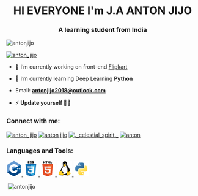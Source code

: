 <h1 align="center">HI EVERYONE I'm J.A ANTON JIJO</h1>
<h3 align="center">A learning student from India</h3>


<p align="left"> <img src="https://komarev.com/ghpvc/?username=antonjijo&label=Profile%20views&color=0e75b6&style=flat" alt="antonjijo" /> </p>

<p align="left"> <a href="https://twitter.com/anton_jijo" target="blank"><img src="https://img.shields.io/twitter/follow/anton_jijo?logo=twitter&style=for-the-badge" alt="anton_jijo" /></a> </p>

- 🔭 I’m currently working on front-end [Flipkart](https://antonjijo.github.io/Flipkart-India/)

- 🌱 I’m currently learning Deep Learning **Python**

- Email: **antonjijo2018@outlook.com**

- ⚡ **Update yourself 👍🏻**

<h3 align="left">Connect with me:</h3>
<p align="left">
<a href="https://twitter.com/anton_jijo" target="blank"><img align="center" src="https://raw.githubusercontent.com/rahuldkjain/github-profile-readme-generator/master/src/images/icons/Social/twitter.svg" alt="anton_jijo" height="30" width="40" /></a>
<a href="https://linkedin.com/in/anton jijo" target="blank"><img align="center" src="https://raw.githubusercontent.com/rahuldkjain/github-profile-readme-generator/master/src/images/icons/Social/linked-in-alt.svg" alt="anton jijo" height="30" width="40" /></a>
<a href="https://instagram.com/._celestial_spirit._" target="blank"><img align="center" src="https://raw.githubusercontent.com/rahuldkjain/github-profile-readme-generator/master/src/images/icons/Social/instagram.svg" alt="._celestial_spirit._" height="30" width="40" /></a>
<a href="https://www.hackerrank.com/anton" target="blank"><img align="center" src="https://raw.githubusercontent.com/rahuldkjain/github-profile-readme-generator/master/src/images/icons/Social/hackerrank.svg" alt="anton" height="30" width="40" /></a>
</p>

<h3 align="left">Languages and Tools:</h3>
<p align="left"> <a href="https://www.w3schools.com/cpp/" target="_blank" rel="noreferrer"> <img src="https://raw.githubusercontent.com/devicons/devicon/master/icons/cplusplus/cplusplus-original.svg" alt="cplusplus" width="40" height="40"/> </a> <a href="https://www.w3schools.com/css/" target="_blank" rel="noreferrer"> <img src="https://raw.githubusercontent.com/devicons/devicon/master/icons/css3/css3-original-wordmark.svg" alt="css3" width="40" height="40"/> </a> <a href="https://www.w3.org/html/" target="_blank" rel="noreferrer"> <img src="https://raw.githubusercontent.com/devicons/devicon/master/icons/html5/html5-original-wordmark.svg" alt="html5" width="40" height="40"/> </a> <a href="https://www.linux.org/" target="_blank" rel="noreferrer"> <img src="https://raw.githubusercontent.com/devicons/devicon/master/icons/linux/linux-original.svg" alt="linux" width="40" height="40"/> </a> <a href="https://www.python.org" target="_blank" rel="noreferrer"> <img src="https://raw.githubusercontent.com/devicons/devicon/master/icons/python/python-original.svg" alt="python" width="40" height="40"/> </a> </p>

<p>&nbsp;<img align="center" src="https://github-readme-stats.vercel.app/api?username=antonjijo&show_icons=true&locale=en" alt="antonjijo" /></p>
